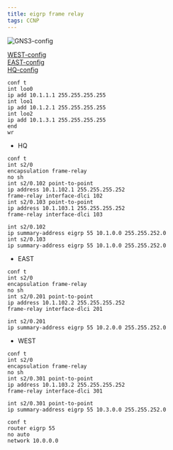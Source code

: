 ```yaml
---
title: eigrp frame relay
tags: CCNP
---
```


![GNS3-config](/assets/images/Cisco/eigrp-frame-relay.png)  

[WEST-config](/assets/images/Cisco/eigrp-frame-relay.west.txt)  
[EAST-config](/assets/images/Cisco/eigrp-frame-relay.east.txt)  
[HQ-config](/assets/images/Cisco/eigrp-frame-relay.hq.txt)  

```
conf t
int loo0
ip add 10.1.1.1 255.255.255.255
int loo1
ip add 10.1.2.1 255.255.255.255
int loo2
ip add 10.1.3.1 255.255.255.255
end
wr
```

- HQ  

```
conf t
int s2/0
encapsulation frame-relay
no sh
int s2/0.102 point-to-point
ip address 10.1.102.1 255.255.255.252
frame-relay interface-dlci 102
int s2/0.103 point-to-point
ip address 10.1.103.1 255.255.255.252
frame-relay interface-dlci 103

int s2/0.102
ip summary-address eigrp 55 10.1.0.0 255.255.252.0
int s2/0.103
ip summary-address eigrp 55 10.1.0.0 255.255.252.0
```

- EAST  

```
conf t
int s2/0
encapsulation frame-relay
no sh
int s2/0.201 point-to-point
ip address 10.1.102.2 255.255.255.252
frame-relay interface-dlci 201

int s2/0.201
ip summary-address eigrp 55 10.2.0.0 255.255.252.0
```

- WEST  

```
conf t
int s2/0
encapsulation frame-relay
no sh
int s2/0.301 point-to-point
ip address 10.1.103.2 255.255.255.252
frame-relay interface-dlci 301

int s2/0.301 point-to-point
ip summary-address eigrp 55 10.3.0.0 255.255.252.0

conf t
router eigrp 55
no auto
network 10.0.0.0
```